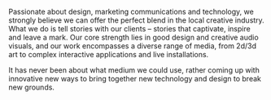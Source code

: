 Passionate about design, marketing communications and technology, we strongly believe we can offer the perfect blend in the local creative industry.
What we do is tell stories with our clients – stories that captivate, inspire and leave a mark. Our core strength lies in good design and creative audio visuals, and our work encompasses a diverse range of media, from 2d/3d art to complex interactive applications and live installations.

It has never been about what medium we could use, rather coming up with innovative new ways to bring together new technology and design to break new grounds.
